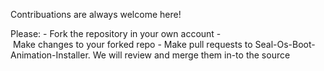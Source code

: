 Contribuations are always welcome here! 
  
 Please: 
 - Fork the repository in your own account 
 - Make changes to your forked repo 
 - Make pull requests to Seal-Os-Boot-Animation-Installer. We will review and merge them in-to the source
